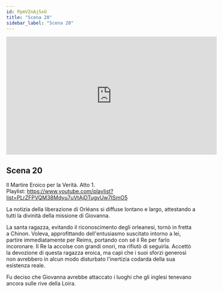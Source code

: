 ```yaml
---
id: PpmVZnAj5xU
title: "Scena 20"
sidebar_label: "Scena 20"
---
```


<div class="video-float-container">
  <iframe
    width="560"
    height="315"
    src="https://www.youtube.com/embed/PpmVZnAj5xU"
    title="YouTube video player"
    frameborder="0"
    allow="accelerometer; autoplay; clipboard-write; encrypted-media; gyroscope; picture-in-picture; web-share"
    referrerpolicy="strict-origin-when-cross-origin"
    allowfullscreen
  ></iframe>
</div>

## Scena 20

Il Martire Eroico per la Verità. Atto 1.   
Playlist: https://www.youtube.com/playlist?list=PLrZFPVQM38Mdyu7uVtAjDTugvUw7ISmO5 

La notizia della liberazione di Orléans si diffuse lontano e largo, attestando a tutti la divinità della missione di Giovanna.

La santa ragazza, evitando il riconoscimento degli orleanesi, tornò in fretta a Chinon. Voleva, approfittando dell'entusiasmo suscitato intorno a lei, partire immediatamente per Reims, portando con sé il Re per farlo incoronare. Il Re la accolse con grandi onori, ma rifiutò di seguirla. Accettò la devozione di questa ragazza eroica, ma capì che i suoi sforzi generosi non avrebbero in alcun modo disturbato l'inertizia codarda della sua esistenza reale.

Fu deciso che Giovanna avrebbe attaccato i luoghi che gli inglesi tenevano ancora sulle rive della Loira.
